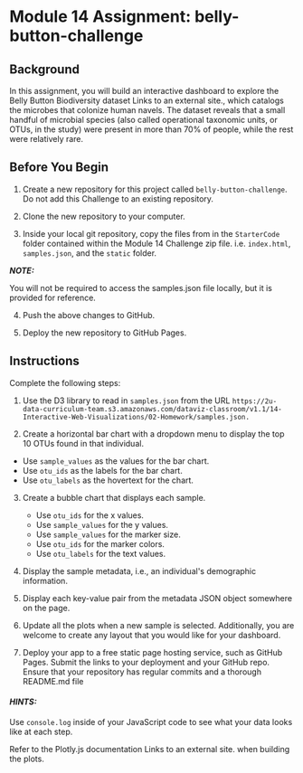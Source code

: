 # Module 14 Assignment: belly-button-challenge

## Background

In this assignment, you will build an interactive dashboard to explore the Belly Button Biodiversity dataset Links to an external site., which catalogs the microbes that colonize human navels.
The dataset reveals that a small handful of microbial species (also called operational taxonomic units, or OTUs, in the study) were present in more than 70% of people, while the rest were relatively rare.

## Before You Begin

1. Create a new repository for this project called `belly-button-challenge`. Do not add this Challenge to an existing repository.

2. Clone the new repository to your computer.

3. Inside your local git repository, copy the files from in the `StarterCode` folder contained within the Module 14 Challenge zip file. i.e. `index.html`, `samples.json`, and the `static` folder.

**_NOTE:_**

You will not be required to access the samples.json file locally, but it is provided for reference.

4. Push the above changes to GitHub.

5. Deploy the new repository to GitHub Pages.

## Instructions

Complete the following steps:

1. Use the D3 library to read in `samples.json` from the URL `https://2u-data-curriculum-team.s3.amazonaws.com/dataviz-classroom/v1.1/14-Interactive-Web-Visualizations/02-Homework/samples.json.`

2. Create a horizontal bar chart with a dropdown menu to display the top 10 OTUs found in that individual.
   
  *  Use `sample_values` as the values for the bar chart.
  *  Use `otu_ids` as the labels for the bar chart.
  *  Use `otu_labels` as the hovertext for the chart.

3. Create a bubble chart that displays each sample.
   
   *  Use `otu_ids` for the x values.
   *  Use `sample_values` for the y values.
   *  Use `sample_values` for the marker size.
   *  Use `otu_ids` for the marker colors.
   *   Use `otu_labels` for the text values.

5. Display the sample metadata, i.e., an individual's demographic information.

6. Display each key-value pair from the metadata JSON object somewhere on the page.

7. Update all the plots when a new sample is selected. Additionally, you are welcome to create any layout that you would like for your dashboard. 

8. Deploy your app to a free static page hosting service, such as GitHub Pages. Submit the links to your deployment and your GitHub repo. Ensure that your repository has regular commits and a thorough README.md file

#### *HINTS:*

Use `console.log` inside of your JavaScript code to see what your data looks like at each step.

Refer to the Plotly.js documentation Links to an external site. when building the plots.
